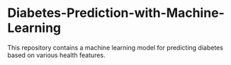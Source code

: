 # Diabetes-Prediction-with-Machine-Learning
This repository contains a machine learning model for predicting diabetes based on various health features.
